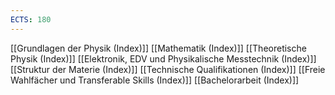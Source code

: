 ```yaml
---
ECTS: 180
---
```

[[Grundlagen der Physik (Index)]]
[[Mathematik (Index)]]
[[Theoretische Physik (Index)]]
[[Elektronik, EDV und Physikalische Messtechnik (Index)]]
[[Struktur der Materie (Index)]]
[[Technische Qualifikationen (Index)]]
[[Freie Wahlfächer und Transferable Skills (Index)]]
[[Bachelorarbeit (Index)]]
